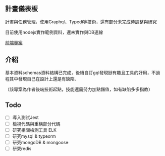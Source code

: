 
## 計畫儀表板

計畫與任務管理，使用Graphql、Typedi等技術，還有部分未完成待調整與研究

目前使用nodejs實作範例資料，還未實作與DB連線

[前端專案](https://github.com/Slipromise/plan-dashboard-react)

## 介紹

基本資料schemas資料結構已完成，後續自訂gql發現挺有趣且工具的好用，不過程其中發現自己在設計上還是有缺陷．

（該專案為作者後端技術起點，技能還需努力加點儲值，如有缺陷多多指教）

## Todo

- [ ] 導入測試Jest
- [ ] 檢視代碼與重構部分代碼
- [ ] 研究相關檢測工具 ELK
- [ ] 研究mysql & typeorm
- [ ] 研究mongoDB & mongoose
- [ ] 研究redis

